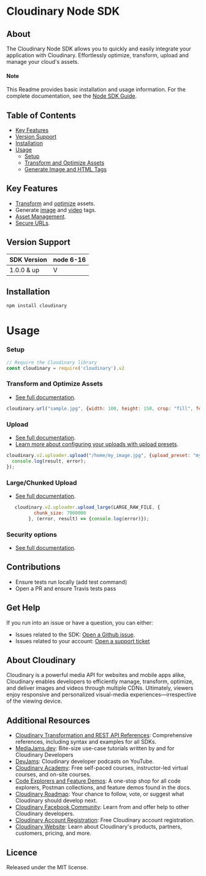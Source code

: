 Cloudinary Node SDK
=========================
## About
The Cloudinary Node SDK allows you to quickly and easily integrate your application with Cloudinary.
Effortlessly optimize, transform, upload and manage your cloud's assets.


#### Note
This Readme provides basic installation and usage information. 
For the complete documentation, see the [Node SDK Guide](https://cloudinary.com/documentation/node_integration).

## Table of Contents
- [Key Features](#key-features)
- [Version Support](#Version-Support)
- [Installation](#installation)
- [Usage](#usage)
    - [Setup](#Setup)
    - [Transform and Optimize Assets](#Transform-and-Optimize-Assets)
    - [Generate Image and HTML Tags](#Generate-Image-and-Video-HTML-Tags)


## Key Features
- [Transform](https://cloudinary.com/documentation/node_video_manipulation#video_transformation_examples) and
 [optimize](https://cloudinary.com/documentation/node_image_manipulation#image_optimizations) assets.
- Generate [image](https://cloudinary.com/documentation/node_image_manipulation#deliver_and_transform_images) and
 [video](https://cloudinary.com/documentation/node_video_manipulation#video_element) tags.
- [Asset Management](https://cloudinary.com/documentation/node_asset_administration).
- [Secure URLs](https://cloudinary.com/documentation/video_manipulation_and_delivery#generating_secure_https_urls_using_sdks).



## Version Support
| SDK Version   | node 6-16 |
|---------------|-----------|
| 1.0.0 & up   | V         |


## Installation
```bash
npm install cloudinary
```

# Usage
### Setup
```js
// Require the Cloudinary library
const cloudinary = require('cloudinary').v2
```

### Transform and Optimize Assets
- [See full documentation](https://cloudinary.com/documentation/node_image_manipulation).

```js
cloudinary.url("sample.jpg", {width: 100, height: 150, crop: "fill", fetch_format: "auto"})
```

### Upload
- [See full documentation](https://cloudinary.com/documentation/node_image_and_video_upload).
- [Learn more about configuring your uploads with upload presets](https://cloudinary.com/documentation/upload_presets). 
```js
cloudinary.v2.uploader.upload("/home/my_image.jpg", {upload_preset: "my_preset"}, (error, result)=>{
  console.log(result, error);
});
```
### Large/Chunked Upload
- [See full documentation](https://cloudinary.com/documentation/node_image_and_video_upload#node_js_video_upload).
```js
   cloudinary.v2.uploader.upload_large(LARGE_RAW_FILE, {
          chunk_size: 7000000
        }, (error, result) => {console.log(error)});
```
### Security options
- [See full documentation](https://cloudinary.com/documentation/solution_overview#security).

## Contributions
- Ensure tests run locally (add test command)
- Open a PR and ensure Travis tests pass


## Get Help
If you run into an issue or have a question, you can either:
- Issues related to the SDK: [Open a Github issue](https://github.com/cloudinary/cloudinary_npm/issues).
- Issues related to your account: [Open a support ticket](https://cloudinary.com/contact)


## About Cloudinary
Cloudinary is a powerful media API for websites and mobile apps alike, Cloudinary enables developers to efficiently manage, transform, optimize, and deliver images and videos through multiple CDNs. Ultimately, viewers enjoy responsive and personalized visual-media experiences—irrespective of the viewing device.


## Additional Resources
- [Cloudinary Transformation and REST API References](https://cloudinary.com/documentation/cloudinary_references): Comprehensive references, including syntax and examples for all SDKs.
- [MediaJams.dev](https://mediajams.dev/): Bite-size use-case tutorials written by and for Cloudinary Developers
- [DevJams](https://www.youtube.com/playlist?list=PL8dVGjLA2oMr09amgERARsZyrOz_sPvqw): Cloudinary developer podcasts on YouTube.
- [Cloudinary Academy](https://training.cloudinary.com/): Free self-paced courses, instructor-led virtual courses, and on-site courses.
- [Code Explorers and Feature Demos](https://cloudinary.com/documentation/code_explorers_demos_index): A one-stop shop for all code explorers, Postman collections, and feature demos found in the docs.
- [Cloudinary Roadmap](https://cloudinary.com/roadmap): Your chance to follow, vote, or suggest what Cloudinary should develop next. 
- [Cloudinary Facebook Community](https://www.facebook.com/groups/CloudinaryCommunity): Learn from and offer help to other Cloudinary developers.
- [Cloudinary Account Registration](https://cloudinary.com/users/register/free): Free Cloudinary account registration.
- [Cloudinary Website](https://cloudinary.com): Learn about Cloudinary's products, partners, customers, pricing, and more.


## Licence
Released under the MIT license.
